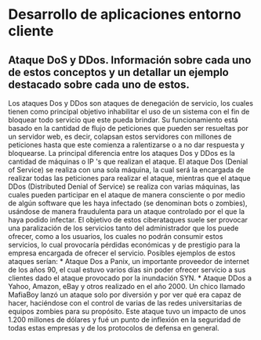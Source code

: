 # Desarrollo de aplicaciones entorno cliente

## Ataque DoS y DDos. Información sobre cada uno de estos conceptos y un detallar un ejemplo destacado sobre cada uno de estos.

Los ataques Dos y DDos son ataques de denegación de servicio, los cuales tienen como principal objetivo inhabilitar el uso de un sistema con el fin de bloquear todo servicio que este pueda brindar. Su funcionamiento está basado en la cantidad de flujo de peticiones que pueden ser resueltas por un servidor web, es decir, colapsan estos servidores con millones de peticiones hasta que este comienza a ralentizarse o a no dar respuesta y bloquearse.
La principal diferencia entre los ataques Dos y DDos es la cantidad de máquinas o IP 's que realizan el ataque. El ataque Dos (Denial of Service) se realiza con una sola máquina, la cual será la encargada de realizar todas las peticiones para realizar el ataque, mientras que el ataque DDos (Distributed Denial of Service) se realiza con varias máquinas, las cuales pueden participar en el ataque de manera consciente o por medio de algún software que les haya infectado (se denominan bots o zombies), usándose de manera fraudulenta para un ataque controlado por el que la haya podido infectar.
El objetivo de estos ciberataques suele ser provocar una paralización de los servicios tanto del administrador que los puede ofrecer, como a los usuarios, los cuales no podrán consumir estos servicios, lo cual provocaría pérdidas económicas y de prestigio para la empresa encargada de ofrecer el servicio.
Posibles ejemplos de estos ataques serían:
    * Ataque Dos a Panix, un importante proveedor de internet de los años 90, el cual estuvo varios días sin poder ofrecer servicio a sus clientes dado el ataque provocado por la inundación SYN.
    * Ataque DDos a Yahoo, Amazon, eBay y otros realizado en el año 2000. Un chico llamado MafiaBoy lanzó un ataque solo por diversión y por ver qué era capaz de hacer, haciéndose con el control de varias de las redes universitarias de equipos zombies para su propósito. Este ataque tuvo un impacto de unos 1.200 millones de dólares y fué un punto de inflexión en la seguridad de todas estas empresas y de los protocolos de defensa en general.
